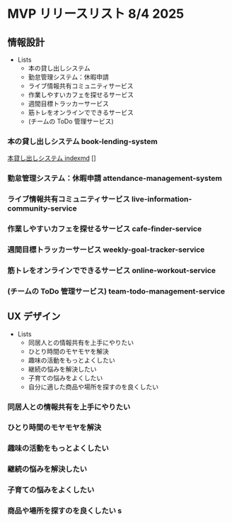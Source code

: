 # MVP リリースリスト 8/4 2025

## 情報設計

- Lists
  - 本の貸し出しシステム
  - 勤怠管理システム：休暇申請
  - ライブ情報共有コミュニティサービス
  - 作業しやすいカフェを探せるサービス
  - 週間目標トラッカーサービス
  - 筋トレをオンラインでできるサービス
  - (チームの ToDo 管理サービス)

### 本の貸し出しシステム book-lending-system

[本貸し出しシステム indexmd](./%20book-lending-system/index.md)
[]

### 勤怠管理システム：休暇申請 attendance-management-system

### ライブ情報共有コミュニティサービス live-information-community-service

### 作業しやすいカフェを探せるサービス cafe-finder-service

### 週間目標トラッカーサービス weekly-goal-tracker-service

### 筋トレをオンラインでできるサービス online-workout-service

### (チームの ToDo 管理サービス) team-todo-management-service

## UX デザイン

- Lists
  - 同居人との情報共有を上手にやりたい
  - ひとり時間のモヤモヤを解決
  - 趣味の活動をもっとよくしたい
  - 継続の悩みを解決したい
  - 子育ての悩みをよくしたい
  - 自分に適した商品や場所を探すのを良くしたい

### 同居人との情報共有を上手にやりたい

### ひとり時間のモヤモヤを解決

### 趣味の活動をもっとよくしたい

### 継続の悩みを解決したい

### 子育ての悩みをよくしたい

### 商品や場所を探すのを良くしたい s
